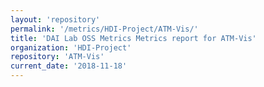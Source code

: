 ```yaml
---
layout: 'repository'
permalink: '/metrics/HDI-Project/ATM-Vis/'
title: 'DAI Lab OSS Metrics Metrics report for ATM-Vis'
organization: 'HDI-Project'
repository: 'ATM-Vis'
current_date: '2018-11-18'
---
```

